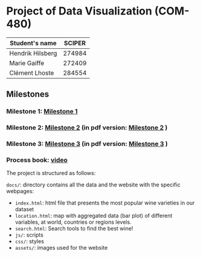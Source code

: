 # Project of Data Visualization (COM-480)

| Student's name | SCIPER |
| -------------- | ------ |
| Hendrik Hilsberg | 274984 |
| Marie Gaiffe | 272409 |
| Clément Lhoste |284554 |

## Milestones

### Milestone 1:  [Milestone 1](./Milestone/Milestone1.md)
### Milestone 2:  [Milestone 2](./Milestone/Milestone2.md) (in pdf version: [Milestone 2](./Milestone/Milestone2.pdf) )
### Milestone 3:  [Milestone 3](./Milestone/Milestone3.md) (in pdf version: [Milestone 3](./Milestone/Milestone3.pdf) )
### Process book: [video](https://drive.google.com/drive/folders/1jcNN1umqp4zI_OiV0H8SnzchlDbCSG_W?usp=sharing)

The project is structured as follows:

`docs/`: directory contains all the data and the website with the specific webpages:

 * `index.html`: html file that presents the most popular wine varieties in our dataset
 * `location.html`: map with aggregated data (bar plot) of different variables, at world, countries or regions levels.
 * `search.html`: Search tools to find the best wine!
 * `js/`: scripts
 * `css/`: styles
 *  `assets/`: images used for the website




